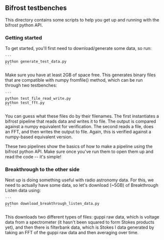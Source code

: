 ## Bifrost testbenches

This directory contains some scripts to help you get up and running with the bifrost
python API. 

### Getting started

To get started, you'll first need to download/generate some data, so run:

    ```
    python generate_test_data.py
    ```

Make sure you have at least 2GB of space free. This generates binary files that are
compatible with numpy fromfile() method, which can be run through two testbenches:

    ```
    python test_file_read_write.py
    python test_fft.py
    ```

You can guess what these files do by their filenames. The first instantiates a bifrost
pipeline that reads data and writes it to file. The output is compared against a numpy
equivalent for verification. The second reads a file, does an FFT, and then writes the
output to file. Again, this is verified against a numpy-based equivalent version.

These two pipelines show the basics of how to make a pipeline using the bifrost python 
API. Make sure once you've run them to open them up and read the code -- it's simple!


### Breakthrough to the other side

Next up is doing something useful with radio astronomy data. For this, we need to 
actually have some data, so let's download (~5GB) of Breakthrough Listen data using:

    ```
    python download_breakthrough_listen_data.py
    ```

This downloads two different types of files: guppi raw data, which is voltage data from
a spectrometer (it hasn't been squared to form Stokes products yet), and then there is
filterbank data, which is Stokes I data generated by taking an FFT of the guppi raw data
and then averaging over time. 


